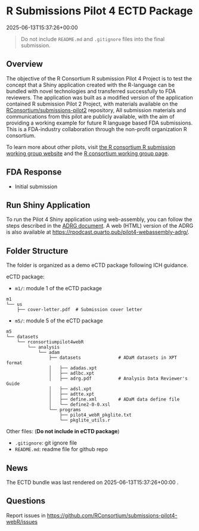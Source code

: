 # R Submissions Pilot 4 ECTD Package

2025-06-13T15:37:26+00:00

> Do not include `README.md` and `.gitignore` files into the final
> submission.

## Overview

The objective of the R Consortium R submission Pilot 4 Project is to
test the concept that a Shiny application created with the R-language
can be bundled with novel technologies and transferred successfully to
FDA reviewers. The application was built as a modified version of the
application contained R submission Pilot 2 Project, with materials
available on the
[RConsortium/submissions-pilot2](https://github.com/RConsortium/submissions-pilot2)
repository, All submission materials and communications from this pilot
are publicly available, with the aim of providing a working example for
future R language based FDA submissions. This is a FDA-industry
collaboration through the non-profit organization R consortium.

To learn more about other pilots, visit [the R consortium R submission
working group website](https://rconsortium.github.io/submissions-wg/)
and the [R consortium working group
page](https://www.r-consortium.org/projects/isc-working-groups).

## FDA Response

- Initial submission

## Run Shiny Application

To run the Pilot 4 Shiny application using web-assembly, you can follow
the steps described in the [ADRG
document](https://rsubmission-draft.us-east-1.linodeobjects.com/adrg-quarto-pdf.pdf).
A web (HTML) version of the ADRG is also available at
<https://rpodcast.quarto.pub/pilot4-webassembly-adrg/>.

## Folder Structure

The folder is organized as a demo eCTD package following ICH guidance.

eCTD package:

- `m1/`: module 1 of the eCTD package

<!-- -->

    m1
    └── us
        ├── cover-letter.pdf  # Submission cover letter

- `m5/`: module 5 of the eCTD package

<!-- -->

    m5
    └── datasets
        └── rconsortiumpilot4webR
            └── analysis
                └── adam
                    ├── datasets              # ADaM datasets in XPT format
                    │   ├── adadas.xpt
                    │   ├── adlbc.xpt
                    │   ├── adrg.pdf          # Analysis Data Reviewer's Guide
                    │   ├── adsl.xpt
                    │   ├── adtte.xpt
                    │   ├── define.xml        # ADaM data define file
                    │   └── define2-0-0.xsl
                    └── programs
                        ├── pilot4_webR_pkglite.txt
                        └── pkglite_utils.r

Other files: (**Do not include in eCTD package**)

- `.gitignore`: git ignore file
- `README.md`: readme file for github repo

## News

The ECTD bundle was last rendered on 2025-06-13T15:37:26+00:00 .

## Questions

Report issues in
<https://github.com/RConsortium/submissions-pilot4-webR/issues>
